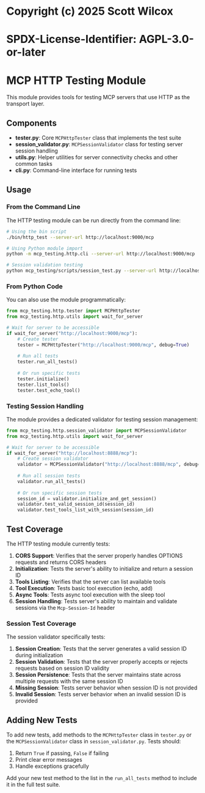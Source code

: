 # Copyright (c) 2025 Scott Wilcox
# SPDX-License-Identifier: AGPL-3.0-or-later

# MCP HTTP Testing Module

This module provides tools for testing MCP servers that use HTTP as the transport layer.

## Components

- **tester.py**: Core `MCPHttpTester` class that implements the test suite
- **session_validator.py**: `MCPSessionValidator` class for testing server session handling
- **utils.py**: Helper utilities for server connectivity checks and other common tasks
- **cli.py**: Command-line interface for running tests

## Usage

### From the Command Line

The HTTP testing module can be run directly from the command line:

```bash
# Using the bin script
./bin/http_test --server-url http://localhost:9000/mcp

# Using Python module import
python -m mcp_testing.http.cli --server-url http://localhost:9000/mcp

# Session validation testing
python mcp_testing/scripts/session_test.py --server-url http://localhost:8888/mcp
```

### From Python Code

You can also use the module programmatically:

```python
from mcp_testing.http.tester import MCPHttpTester
from mcp_testing.http.utils import wait_for_server

# Wait for server to be accessible
if wait_for_server("http://localhost:9000/mcp"):
    # Create tester
    tester = MCPHttpTester("http://localhost:9000/mcp", debug=True)
    
    # Run all tests
    tester.run_all_tests()
    
    # Or run specific tests
    tester.initialize()
    tester.list_tools()
    tester.test_echo_tool()
```

### Testing Session Handling

The module provides a dedicated validator for testing session management:

```python
from mcp_testing.http.session_validator import MCPSessionValidator
from mcp_testing.http.utils import wait_for_server

# Wait for server to be accessible
if wait_for_server("http://localhost:8888/mcp"):
    # Create session validator
    validator = MCPSessionValidator("http://localhost:8888/mcp", debug=True)
    
    # Run all session tests
    validator.run_all_tests()
    
    # Or run specific session tests
    session_id = validator.initialize_and_get_session()
    validator.test_valid_session_id(session_id)
    validator.test_tools_list_with_session(session_id)
```

## Test Coverage

The HTTP testing module currently tests:

1. **CORS Support**: Verifies that the server properly handles OPTIONS requests and returns CORS headers
2. **Initialization**: Tests the server's ability to initialize and return a session ID
3. **Tools Listing**: Verifies that the server can list available tools
4. **Tool Execution**: Tests basic tool execution (echo, add)
5. **Async Tools**: Tests async tool execution with the sleep tool
6. **Session Handling**: Tests server's ability to maintain and validate sessions via the `Mcp-Session-Id` header

### Session Test Coverage

The session validator specifically tests:

1. **Session Creation**: Tests that the server generates a valid session ID during initialization
2. **Session Validation**: Tests that the server properly accepts or rejects requests based on session ID validity
3. **Session Persistence**: Tests that the server maintains state across multiple requests with the same session ID
4. **Missing Session**: Tests server behavior when session ID is not provided
5. **Invalid Session**: Tests server behavior when an invalid session ID is provided

## Adding New Tests

To add new tests, add methods to the `MCPHttpTester` class in `tester.py` or the `MCPSessionValidator` class in `session_validator.py`. Tests should:

1. Return `True` if passing, `False` if failing
2. Print clear error messages
3. Handle exceptions gracefully

Add your new test method to the list in the `run_all_tests` method to include it in the full test suite. 